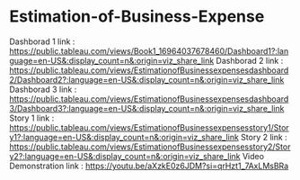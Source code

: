 # Estimation-of-Business-Expense
Dashborad 1 link : https://public.tableau.com/views/Book1_16964037678460/Dashboard1?:language=en-US&:display_count=n&:origin=viz_share_link
Dashborad 2 link : https://public.tableau.com/views/EstimationofBusinessexpensesdashboard2/Dashboard2?:language=en-US&:display_count=n&:origin=viz_share_link
Dashborad 3 link : https://public.tableau.com/views/EstimationofBusinessexpensesdashboard3/Dashboard3?:language=en-US&:display_count=n&:origin=viz_share_link
Story 1 link     : https://public.tableau.com/views/EstimationofBusinessexpensesstory1/Story1?:language=en-US&:display_count=n&:origin=viz_share_link
Story 2 link     : https://public.tableau.com/views/EstimationofBusinessexpensesstory2/Story2?:language=en-US&:display_count=n&:origin=viz_share_link
Video Demonstration link : https://youtu.be/aXzkE0z6JDM?si=qrHzt1_7AxLMsBRa
